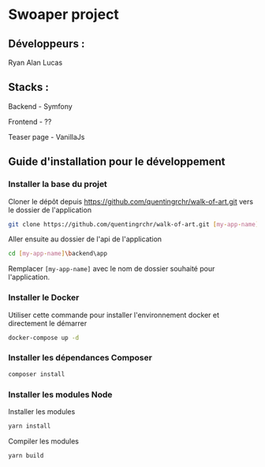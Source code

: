 # Swoaper project

## Développeurs :

Ryan
Alan
Lucas

## Stacks :

Backend - Symfony

Frontend - ??

Teaser page - VanillaJs


## Guide d'installation pour le développement

### Installer la base du projet

  Cloner le dépôt depuis https://github.com/quentingrchr/walk-of-art.git vers le dossier de l'application
```bash
git clone https://github.com/quentingrchr/walk-of-art.git [my-app-name]
```

Aller ensuite au dossier de l'api de l'application
```bash
cd [my-app-name]\backend\app
```
Remplacer `[my-app-name]` avec le nom de dossier souhaité pour l'application.

### Installer le Docker

Utiliser cette commande pour installer l'environnement docker et directement le démarrer  
```bash
docker-compose up -d
```

### Installer les dépendances Composer

```bash
composer install
```

### Installer les modules Node

Installer les modules
```bash
yarn install
```

Compiler les modules
```bash
yarn build
```
